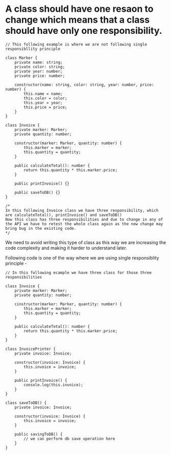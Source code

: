# A class should have one resaon to change which means that a class should have only one responsibility.

```
// This following example is where we are not following single responsibllity principle

class Marker {
    private name: string;
    private color: string;
    private year: number;
    private price: number;

    constructor(name: string, color: string, year: number, price: number) {
        this.name = name;
        this.color = color;
        this.year = year;
        this.price = price;
    }
}

class Invoice {
    private marker: Marker;
    private quantity: number;

    constructor(marker: Marker, quantity: number) {
        this.marker = marker;
        this.quantity = quantity;
    }

    public calculateTotal(): number {
        return this.quantity * this.marker.price;
    }

    public printInvoice() {}

    public saveToDB() {}
}

/*
In this following Invoice class we have three responsibility, which are calculateTotal(), printInvoice() and saveToDB()
Now this class has three responsibilities and due to change in any of the API we have to retest the whole class again as the new change may bring bug in the existing code.
*/

```

We need to avoid writing this type of class as this way we are increasing the code complexity and making it harder to understand later.

Following code is one of the way where we are using single responsiblity principle -

```
// In this following ecample we have three class for those three responsibilities

class Invoice {
    private marker: Marker;
    private quantity: number;

    cinstructor(marker: Marker, quantity: number) {
        this.marker = marker;
        this.quantity = quantity;
    }

    public calculateTotal(): number {
        return this.quantity * this.marker.price;
    }
}

class InvoicePrinter {
    private invoice: Invoice;

    constructor(invoice: Invoice) {
        this.invoice = invoice;
    }

    public printInvoice() {
        console.log(this.invoice);
    }
}

class saveToDB() {
    private invoice: Invoice;

    constructor(invoice: Invoice) {
        this.invoice = invoice;
    }

    public savingToDB() {
        // we can perform db save operation here
    }
}

```
